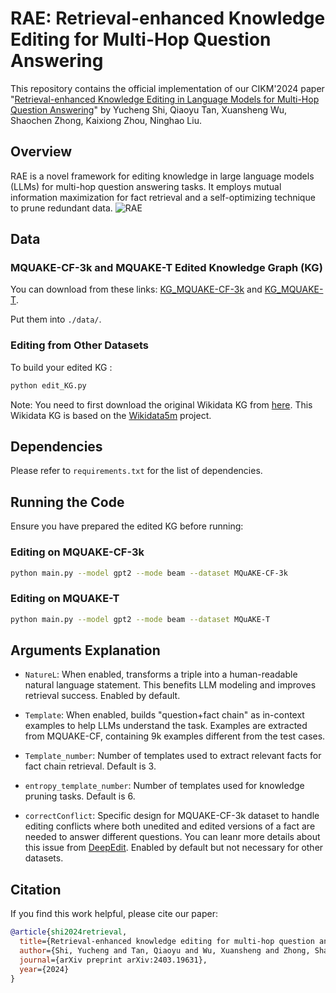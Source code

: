 # RAE: Retrieval-enhanced Knowledge Editing for Multi-Hop Question Answering

This repository contains the official implementation of our CIKM'2024 paper "[Retrieval-enhanced Knowledge Editing in Language Models for Multi-Hop Question Answering](https://arxiv.org/abs/2403.19631)" by Yucheng Shi, Qiaoyu Tan, Xuansheng Wu, Shaochen Zhong, Kaixiong Zhou, Ninghao Liu.

## Overview

RAE is a novel framework for editing knowledge in large language models (LLMs) for multi-hop question answering tasks. It employs mutual information maximization for fact retrieval and a self-optimizing technique to prune redundant data.
![RAE](https://github.com/sycny/sycny.github.io/blob/main/images/work_flowv5.png)

## Data

### MQUAKE-CF-3k and MQUAKE-T Edited Knowledge Graph (KG)

You can download from these links: [KG_MQUAKE-CF-3k](https://outlookuga-my.sharepoint.com/:u:/g/personal/ys07245_uga_edu/Ec0O9oUzka5LuNwK3M8FL-YBG3zw7mAdme7V9S9l4cbt7Q?e=3TKvcE) and [KG_MQUAKE-T](https://outlookuga-my.sharepoint.com/:u:/g/personal/ys07245_uga_edu/EckS-8zKM75MgqmJmQH8NQMByT___C5lNyZaIsOXHQXvIQ?e=VVwF2F).

Put them into `./data/`.

### Editing from Other Datasets

To build your edited KG :

```bash
python edit_KG.py
```

Note: You need to first download the original Wikidata KG from [here](https://outlookuga-my.sharepoint.com/:u:/g/personal/ys07245_uga_edu/EbbXuq1FumtFkH3B0qmb2bMBgRdyXbayUNAevKsKvtBVUw?e=Xy3QsY). This Wikidata KG is based on the [Wikidata5m](https://deepgraphlearning.github.io/project/wikidata5m) project.

## Dependencies

Please refer to `requirements.txt` for the list of dependencies.

## Running the Code

Ensure you have prepared the edited KG before running:

### Editing on MQUAKE-CF-3k

```bash
python main.py --model gpt2 --mode beam --dataset MQuAKE-CF-3k
```

### Editing on MQUAKE-T

```bash
python main.py --model gpt2 --mode beam --dataset MQuAKE-T
```

## Arguments Explanation

- `NatureL`: When enabled, transforms a triple into a human-readable natural language statement. This benefits LLM modeling and improves retrieval success. Enabled by default.

- `Template`: When enabled, builds "question+fact chain" as in-context examples to help LLMs understand the task. Examples are extracted from MQUAKE-CF, containing 9k examples different from the test cases.

- `Template_number`: Number of templates used to extract relevant facts for fact chain retrieval. Default is 3.

- `entropy_template_number`: Number of templates used for knowledge pruning tasks. Default is 6.

- `correctConflict`: Specific design for MQUAKE-CF-3k dataset to handle editing conflicts where both unedited and edited versions of a fact are needed to answer different questions. You can leanr more details about this issue from [DeepEdit](https://arxiv.org/abs/2401.10471). Enabled by default but not necessary for other datasets. 


## Citation

If you find this work helpful, please cite our paper:

```bibtex
@article{shi2024retrieval,
  title={Retrieval-enhanced knowledge editing for multi-hop question answering in language models},
  author={Shi, Yucheng and Tan, Qiaoyu and Wu, Xuansheng and Zhong, Shaochen and Zhou, Kaixiong and Liu, Ninghao},
  journal={arXiv preprint arXiv:2403.19631},
  year={2024}
}
```
